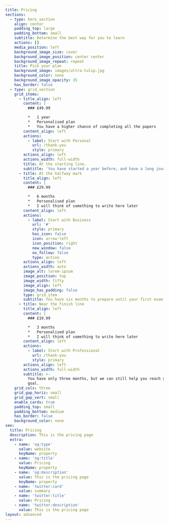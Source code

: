 ```yaml
---
title: Pricing
sections:
  - type: hero_section
    align: center
    padding_top: large
    padding_bottom: small
    subtitle: Determine the best way for you to learn
    actions: []
    media_position: left
    background_image_size: cover
    background_image_position: center center
    background_image_repeat: repeat
    title: Pick your plan
    background_image: images/ultra-tulip.jpg
    background_color: none
    background_image_opacity: 35
    has_border: false
  - type: grid_section
    grid_items:
      - title_align: left
        content: |
          ### £49.99

          *   1 year
          *   Personalised plan
          *   You have a higher chance of completing all the papers
        content_align: left
        actions:
          - label: Start with Personal
            url: /thank-you
            style: primary
        actions_align: left
        actions_width: full-width
        title: At the starting line.
        subtitle: 'You have started a year before, and have a long journey to experience.'
      - title: At the halfway mark
        title_align: left
        content: |
          ### £29.99

          *   6 months   
          *   Personalised plan   
          *   I will think of something to write here later
        content_align: left
        actions:
          - label: Start with Business
            url: '#'
            style: primary
            has_icon: false
            icon: arrow-left
            icon_position: right
            new_window: false
            no_follow: false
            type: action
        actions_align: left
        actions_width: auto
        image_alt: lorem-ipsum
        image_position: top
        image_width: fifty
        image_align: left
        image_has_padding: false
        type: grid_item
        subtitle: You have six months to prepare until your first exam.
      - title: Near the finish line
        title_align: left
        content: |
          ### £19.99

          *   3 months
          *   Personalised plan
          *   I will think of something to write here later
        content_align: left
        actions:
          - label: Start with Professional
            url: /thank-you
            style: primary
        actions_align: left
        actions_width: full-width
        subtitle: >-
          You have only three months, but we can still help you reach your final
          goal.
    grid_cols: three
    grid_gap_horiz: small
    grid_gap_vert: small
    enable_cards: true
    padding_top: small
    padding_bottom: medium
    has_border: false
    background_color: none
seo:
  title: Pricing
  description: This is the pricing page
  extra:
    - name: 'og:type'
      value: website
      keyName: property
    - name: 'og:title'
      value: Pricing
      keyName: property
    - name: 'og:description'
      value: This is the pricing page
      keyName: property
    - name: 'twitter:card'
      value: summary
    - name: 'twitter:title'
      value: Pricing
    - name: 'twitter:description'
      value: This is the pricing page
layout: advanced
---
```

